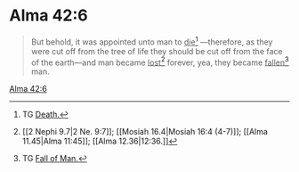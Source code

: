 # Alma 42:6

> But behold, it was appointed unto man to <u>die</u>[^a] —therefore, as they were cut off from the tree of life they should be cut off from the face of the earth—and man became <u>lost</u>[^b] forever, yea, they became <u>fallen</u>[^c] man.

[Alma 42:6](https://www.churchofjesuschrist.org/study/scriptures/bofm/alma/42?lang=eng&id=p6#p6)


[^a]: TG [Death.](https://www.churchofjesuschrist.org/study/scriptures/tg/death?lang=eng)
[^b]: [[2 Nephi 9.7|2 Ne. 9:7]]; [[Mosiah 16.4|Mosiah 16:4 (4-7)]]; [[Alma 11.45|Alma 11:45]]; [[Alma 12.36|12:36.]]
[^c]: TG [Fall of Man.](https://www.churchofjesuschrist.org/study/scriptures/tg/fall-of-man?lang=eng)
